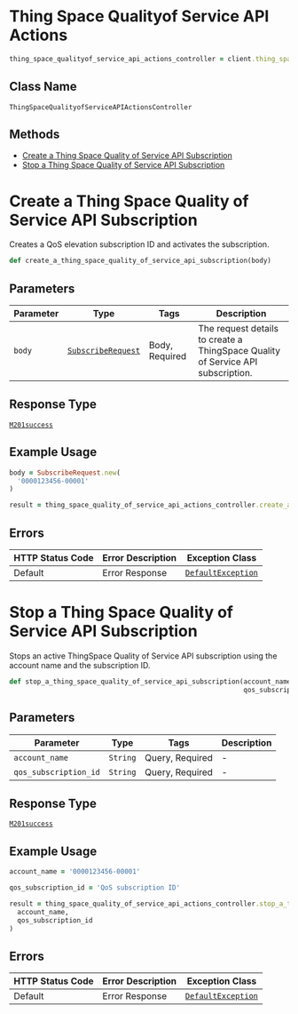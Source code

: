 # Thing Space Qualityof Service API Actions

```ruby
thing_space_qualityof_service_api_actions_controller = client.thing_space_qualityof_service_api_actions
```

## Class Name

`ThingSpaceQualityofServiceAPIActionsController`

## Methods

* [Create a Thing Space Quality of Service API Subscription](../../doc/controllers/thing-space-qualityof-service-api-actions.md#create-a-thing-space-quality-of-service-api-subscription)
* [Stop a Thing Space Quality of Service API Subscription](../../doc/controllers/thing-space-qualityof-service-api-actions.md#stop-a-thing-space-quality-of-service-api-subscription)


# Create a Thing Space Quality of Service API Subscription

Creates a QoS elevation subscription ID and activates the subscription.

```ruby
def create_a_thing_space_quality_of_service_api_subscription(body)
```

## Parameters

| Parameter | Type | Tags | Description |
|  --- | --- | --- | --- |
| `body` | [`SubscribeRequest`](../../doc/models/subscribe-request.md) | Body, Required | The request details to create a ThingSpace Quality of Service API subscription. |

## Response Type

[`M201success`](../../doc/models/m201-success.md)

## Example Usage

```ruby
body = SubscribeRequest.new(
  '0000123456-00001'
)

result = thing_space_quality_of_service_api_actions_controller.create_a_thing_space_quality_of_service_api_subscription(body)
```

## Errors

| HTTP Status Code | Error Description | Exception Class |
|  --- | --- | --- |
| Default | Error Response | [`DefaultException`](../../doc/models/default-exception.md) |


# Stop a Thing Space Quality of Service API Subscription

Stops an active ThingSpace Quality of Service API subscription using the account name and the subscription ID.

```ruby
def stop_a_thing_space_quality_of_service_api_subscription(account_name,
                                                           qos_subscription_id)
```

## Parameters

| Parameter | Type | Tags | Description |
|  --- | --- | --- | --- |
| `account_name` | `String` | Query, Required | - |
| `qos_subscription_id` | `String` | Query, Required | - |

## Response Type

[`M201success`](../../doc/models/m201-success.md)

## Example Usage

```ruby
account_name = '0000123456-00001'

qos_subscription_id = 'QoS subscription ID'

result = thing_space_quality_of_service_api_actions_controller.stop_a_thing_space_quality_of_service_api_subscription(
  account_name,
  qos_subscription_id
)
```

## Errors

| HTTP Status Code | Error Description | Exception Class |
|  --- | --- | --- |
| Default | Error Response | [`DefaultException`](../../doc/models/default-exception.md) |

